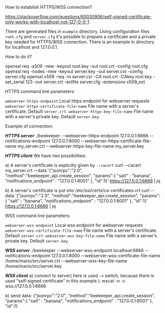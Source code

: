 How to establish HTTPS/WSS connection?

https://stackoverflow.com/questions/60030906/self-signed-certificate-only-works-with-localhost-not-127-0-0-1

There are generated files in `example` directory. Using configuration files `root.cfg` and `server.cfg` it's possible to prepare a certificate and a private key needed for HTTPS/WSS connection. There is an example in directory for localhost and 127.0.0.1.

How to do it?

openssl req -x509 -new -keyout root.key -out root.crt -config root.cfg
openssl req -nodes -new -keyout server.key -out server.csr -config server.cfg
openssl x509 -req -in server.csr -CA root.crt -CAkey root.key -set_serial 123 -out server.crt -extfile server.cfg -extensions x509_ext

HTTPS command line parameters:

`webserver-https-endpoint` Local https endpoint for webserver requests
`webserver-https-certificate-file-name` File name with a server's certificate. Default `server.crt`.
`webserver-https-key-file-name` File name with a server's private key. Default `server.key`.

Example of connection:

*****HTTPS server*****
./beekeeper --webserver-https-endpoint 127.0.0.1:6666 --notifications-endpoint 127.0.0.1:8000 --webserver-https-certificate-file-name my_server.crt --webserver-https-key-file-name my_server.key

*****HTTPS client*****
We have two possibilities:

a) A server's certificate is explicitly given by `--cacert`
curl --cacert my_server.crt --data '{"jsonrpc":"2.0", "method":"beekeeper_api.create_session", "params":{ "salt" : "banana", "notifications_endpoint" : "127.0.0.1:8001" }, "id":1}' https://127.0.0.1:6666 | jq

b) A server's certificate is put into /etc/ssl/certs/ca-certificates.crt
curl --data '{"jsonrpc":"2.0", "method":"beekeeper_api.create_session", "params":{ "salt" : "banana", "notifications_endpoint" : "127.0.0.1:8001" }, "id":1}' https://127.0.0.1:6666 | jq

WSS command line parameters:

`webserver-wss-endpoint` Local wss endpoint for webserver requests
`webserver-wss-certificate-file-name` File name with a server's certificate. Default `server.crt`.
`webserver-wss-key-file-name` File name with a server's private key. Default `server.key`.

*****WSS server*****
./beekeeper --webserver-wss-endpoint localhost:6666 --notifications-endpoint 127.0.0.1:8000 --webserver-wss-certificate-file-name /home/mario/src/server.crt --webserver-wss-key-file-name /home/mario/src/server.key

*****WSS client*****
a) connect to server( here is used `-n` switch, because there is used "self-signed certificate" in this example ):
wscat -n -c wss://127.0.0.1:6666

b) send data:
{"jsonrpc":"2.0", "method":"beekeeper_api.create_session", "params":{ "salt" : "banana", "notifications_endpoint" : "127.0.0.1:8001" }, "id":1}